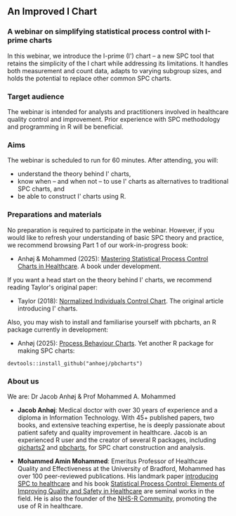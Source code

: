 ##  An Improved I Chart

### A webinar on simplifying statistical process control with I-prime charts  

In this webinar, we introduce the I-prime (I') chart – a new SPC tool that retains the simplicity of the I chart while addressing its limitations. It handles both measurement and count data, adapts to varying subgroup sizes, and holds the potential to replace other common SPC charts.

### Target audience

The webinar is intended for analysts and practitioners involved in healthcare quality control and improvement. Prior experience with SPC methodology and programming in R will be beneficial.

### Aims

The webinar is scheduled to run for 60 minutes. After attending, you will:

* understand the theory behind I' charts,
* know when – and when not – to use I' charts as alternatives to traditional SPC charts, and
* be able to construct I' charts using R.

### Preparations and materials

No preparation is required to participate in the webinar. However, if you would like to refresh your understanding of basic SPC theory and practice, we recommend browsing Part 1 of our work-in-progress book:

* Anhøj & Mohammed (2025): [Mastering Statistical Process Control Charts in Healthcare](https://anhoej.github.io/spc4hc/). A book under development.  

If you want a head start on the theory behind I' charts, we recommend reading Taylor's original paper:

* Taylor (2018): [Normalized Individuals Control Chart](https://variation.com/normalized-individuals-control-chart/). The original article introducing I' charts.

Also, you may wish to install and familiarise yourself with pbcharts, an R package currently in development:

* Anhøj (2025): [Process Behaviour Charts](https://github.com/anhoej/pbcharts). Yet another R package for making SPC charts:

```
devtools::install_github("anhoej/pbcharts")
```

### About us

We are: Dr Jacob Anhøj & Prof Mohammed A. Mohammed

- **Jacob Anhøj**: Medical doctor with over 30 years of experience and a diploma in Information Technology. With 45+ published papers, two books, and extensive teaching expertise, he is deeply passionate about patient safety and quality improvement in healthcare. Jacob is an experienced R user and the creator of several R packages, including [qicharts2](https://github.com/anhoej/qicharts2/) and [pbcharts](https://github.com/anhoej/pbcharts), for SPC chart construction and analysis.

- **Mohammed Amin Mohammed**: Emeritus Professor of Healthcare Quality and Effectiveness at the University of Bradford, Mohammed has over 100 peer-reviewed publications. His landmark paper [introducing SPC to healthcare](https://doi.org/10.1016/s0140-6736(00)04019-8) and his book [Statistical Process Control: Elements of Improving Quality and Safety in Healthcare](https://www.cambridge.org/core/elements/statistical-process-control/60B6025BF62017A9A203960A9E223C10) are seminal works in the field. He is also the founder of the [NHS-R Community](https://nhsrcommunity.com/), promoting the use of R in healthcare.

